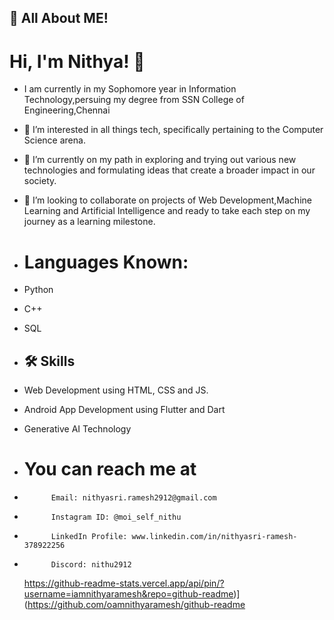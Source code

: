 
## 🚀 All About ME!

# Hi, I'm Nithya! 👋
- I am currently in my Sophomore year in Information Technology,persuing my degree from SSN College of Engineering,Chennai
- 👀 I’m interested in all things tech, specifically pertaining to the Computer Science arena.
- 🌱 I’m currently on my path in exploring and trying out various new technologies and formulating ideas that create a broader impact in our society.
- 💞️ I’m looking to collaborate on projects of Web Development,Machine Learning and Artificial Intelligence and ready to take each step on my journey as a learning milestone.

- # Languages Known:

- Python
- C++
- SQL

- ## 🛠 Skills
   
- Web Development using HTML, CSS and JS.
- Android App Development using Flutter and Dart
- Generative AI Technology
 
- # You can reach me at
-           Email: nithyasri.ramesh2912@gmail.com
-           Instagram ID: @moi_self_nithu
-           LinkedIn Profile: www.linkedin.com/in/nithyasri-ramesh-378922256
-           Discord: nithu2912

  https://github-readme-stats.vercel.app/api/pin/?username=iamnithyaramesh&repo=github-readme)](https://github.com/oamnithyaramesh/github-readme
